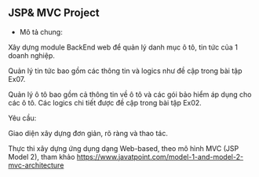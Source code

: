 ## JSP& MVC Project

- Mô tả chung:

Xây dựng module BackEnd web để quản lý danh mục ô tô, tin tức của 1 doanh nghiệp.

Quản lý tin tức bao gồm các thông tin và logics như đề cập trong bài tập Ex07.

Quản lý ô tô bao gồm cả thông tin về ô tô và các gói bảo hiểm áp dụng cho các ô tô. Các logics chi tiết được đề cập trong bài tập Ex02.

Yêu cầu:

Giao diện xây dựng đơn giản, rõ ràng và thao tác.

Thực thi xây dựng ứng dụng dạng Web-based, theo mô hình MVC (JSP Model 2), tham khảo https://www.javatpoint.com/model-1-and-model-2-mvc-architecture
 